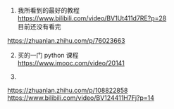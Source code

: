 1. 我所看到的最好的教程  
https://www.bilibili.com/video/BV1Ut411d7RE?p=28  
目前还没有看完

https://zhuanlan.zhihu.com/p/76023663  


2. 买的一门 python 课程  
https://www.imooc.com/video/20141

3. 
https://zhuanlan.zhihu.com/p/108822858
https://www.bilibili.com/video/BV124411H7Fj?p=14